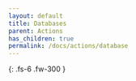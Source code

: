 ```yaml
---
layout: default
title: Databases
parent: Actions
has_children: true
permalink: /docs/actions/database
---
```

{: .fs-6 .fw-300 }
